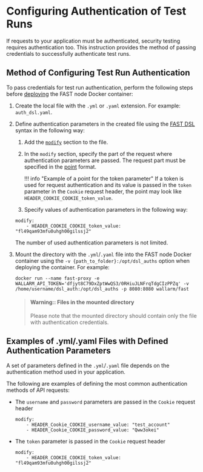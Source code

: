 # Configuring Authentication of Test Runs

If requests to your application must be authenticated, security testing requires authentication too. This instruction provides the method of passing credentials to successfully authenticate test runs.

## Method of Configuring Test Run Authentication

To pass credentials for test run authentication, perform the following steps before [deploying](../qsg/deployment.md#4-deploy-the-fast-node-docker-container) the FAST node Docker container:

1. Create the local file with the `.yml` or `.yaml` extension. For example: `auth_dsl.yaml`.
2. Define authentication parameters in the created file using the [FAST DSL](../dsl/intro.md) syntax in the following way:
    1. Add the [`modify`](../dsl/phase-modify.md) section to the file.
    2. In the `modify` section, specify the part of the request where authentication parameters are passed. The request part must be specified in the [point](../dsl/points/basics.md) format.

        !!! info "Example of a point for the token parameter"
            If a token is used for request authentication and its value is passed in the `token` parameter in the `Cookie` request header, the point may look like `HEADER_COOKIE_COOKIE_token_value`.
    
    3. Specify values of authentication parameters in the following way:
    ```
    modify:
        - HEADER_COOKIE_COOKIE_token_value:  "fl49qam93mfu0uhgh00gilssj2"
    ```

    The number of used authentication parameters is not limited.
3. Mount the directory with the `.yml`/`.yaml` file into the FAST node Docker container using the `-v {path_to_folder}:/opt/dsl_auths` option when deploying the container. For example:
    ```
    docker run --name fast-proxy -e WALLARM_API_TOKEN='dfjyt8C79DxZptWwQS3/0RHiuJLNFrqTdgCIzPPZq' -v /home/username/dsl_auth:/opt/dsl_auths -p 8080:8080 wallarm/fast
    ```

    > #### Warning:: Files in the mounted directory
    > Please note that the mounted directory should contain only the file with authentication credentials.

## Examples of .yml/.yaml Files with Defined Authentication Parameters

A set of parameters defined in the `.yml`/`.yaml` file depends on the authentication method used in your application.

The following are examples of defining the most common authentication methods of API requests:

* The `username` and `password` parameters are passed in the `Cookie` request header

    ```
    modify:
        - HEADER_Cookie_COOKIE_username_value: "test_account"
        - HEADER_Cookie_COOKIE_password_value: "Qww3okei"
    ```

* The `token` parameter is passed in the `Cookie` request header

    ```
    modify:
        - HEADER_COOKIE_COOKIE_token_value: "fl49qam93mfu0uhgh00gilssj2"
    ```
